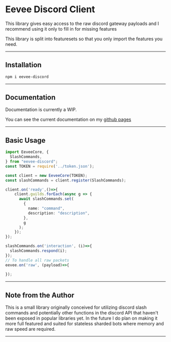 # Eevee Discord Client

This library gives easy access to the raw discord gateway payloads and I recommend using it only to fill in for missing features

This library is split into featuresets so that you only import the features you need.

---
## Installation
```bash
npm i eevee-discord
```
---
## Documentation

Documentation is currently a WIP.


You can see the current documentation on my [github pages](https://eeveeboo.github.io/eevee-discord/)

---

## Basic Usage
```ts
import EeveeCore, {
  SlashCommands,
} from "eevee-discord";
const TOKEN = require('../token.json');

const client = new EeveeCore(TOKEN);
const slashCommands = client.register(SlashCommands);

client.on('ready',()=>{
    client.guilds.forEach(async g => {
      await slashCommands.set(
        {
          name: "command",
          description: "description",
        },
        g
      );
    });
});

slashCommands.on('interaction', (i)=>{
  slashCommands.respond(i);
});
// To handle all raw packets
eevee.on('raw', (payload)=>{
    
});
```
---
## Note from the Author
This is a small library originally conceived for utilizing discord slash commands and potentially other functions in the discord API that haven't been exposed in popular libraries yet. In the future I do plan on making it more full featured and suited for stateless sharded bots where memory and raw speed are required.

---